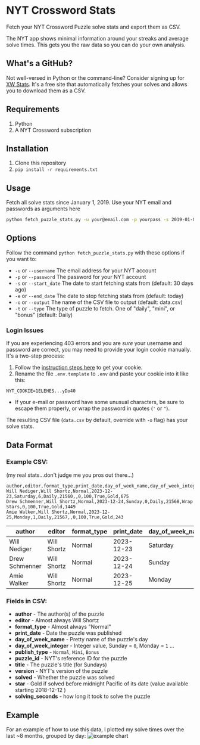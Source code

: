 # NYT Crossword Stats

Fetch your NYT Crossword Puzzle solve stats and export them as CSV.

The NYT app shows minimal information around your streaks and average solve times. This gets you the raw data so you can do your own analysis.


## What's a GitHub?
Not well-versed in Python or the command-line? Consider signing up for [XW Stats](https://xwstats.com). It's a free site that automatically fetches your solves and allows you to download them as a CSV.

## Requirements

1. Python
2. A NYT Crossword subscription

## Installation

1. Clone this repository
2. `pip install -r requirements.txt`

## Usage

Fetch all solve stats since January 1, 2019. Use your NYT email and passwords as arguments here
```bash
python fetch_puzzle_stats.py -u your@email.com -p yourpass -s 2019-01-01
```
## Options

Follow the command `python fetch_puzzle_stats.py` with these options if you want to:
* `-u` or `--username` The email address for your NYT account
* `-p` or `--password` The password for your NYT account
* `-s` or `--start_date` The date to start fetching stats from (default: 30 days ago)
* `-e` or `--end_date` The date to stop fetching stats from (default: today)
* `-o` or `--output` The name of the CSV file to output (default: data.csv)
* `-t` or `--type` The type of puzzle to fetch. One of "daily", "mini", or "bonus" (default: Daily)

### Login Issues
If you are experiencing 403 errors and you are _sure_ your username and password are correct, you may need to provide your login cookie manually. It's a two-step process: 

1) Follow the [instruction steps here](https://xwstats.com/link) to get your cookie.
2) Rename the file `.env.template` to `.env` and paste your cookie into it like this:
```
NYT_COOKIE=1ELEHES...yDo40
```
* If your e-mail or password have some unusual characters, be sure to escape them properly, or wrap the password in quotes (`'` or `"`).

The resulting CSV file (`data.csv` by default, override with `-o` flag) has your solve stats.

## Data Format

### Example CSV:
(my real stats...don't judge me you pros out there...)
```csv
author,editor,format_type,print_date,day_of_week_name,day_of_week_integer,publish_type,puzzle_id,title,version,percent_filled,solved,star,solving_seconds
Will Nediger,Will Shortz,Normal,2023-12-23,Saturday,6,Daily,21560,,0,100,True,Gold,675
Drew Schmenner,Will Shortz,Normal,2023-12-24,Sunday,0,Daily,21568,Wrap Stars,0,100,True,Gold,1449
Amie Walker,Will Shortz,Normal,2023-12-25,Monday,1,Daily,21567,,0,100,True,Gold,243
```
| author         | editor      | format_type | print_date | day_of_week_name | day_of_week_integer | publish_type | puzzle_id | title      | version | percent_filled | solved | star | solving_seconds |
|----------------|-------------|-------------|------------|------------------|---------------------|--------------|-----------|------------|---------|----------------|--------|------|-----------------|
| Will Nediger   | Will Shortz | Normal      | 2023-12-23 | Saturday         | 6                   | Daily        | 21560     |            | 0       | 100            | True   | Gold | 675             |
| Drew Schmenner | Will Shortz | Normal      | 2023-12-24 | Sunday           | 0                   | Daily        | 21568     | Wrap Stars | 0       | 100            | True   | Gold | 1449            |
| Amie Walker    | Will Shortz | Normal      | 2023-12-25 | Monday           | 1                   | Daily        | 21567     |            | 0       | 100            | True   | Gold | 243             |




### Fields in CSV:
* **author** - The author(s) of the puzzle
* **editor** - Almost always Will Shortz
* **format_type** - Almost always "Normal"
* **print_date** - Date the puzzle was published
* **day_of_week_name** - Pretty name of the puzzle's day
* **day_of_week_integer** - Integer value, Sunday = `0`, Monday = `1` ...
* **publish_type** - `Normal`, `Mini`, `Bonus`
* **puzzle_id** - NYT's reference ID for the puzzle
* **title** - The puzzle's title (for Sundays)
* **version** - NYT's version of the puzzle
* **solved** - Whether the puzzle was solved
* **star** - Gold if solved before midnight Pacific of its date (value available starting 2018-12-12 )
* **solving_seconds** - how long it took to solve the puzzle

## Example

For an example of how to use this data, I plotted my solve times over the last ~8 months, grouped by day:
![example chart](example_chart.png)
